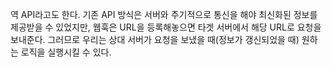 역 API라고도 한다.
기존 API 방식은 서버와 주기적으로 통신을 해야 최신화된 정보를 제공받을 수 있었지만, 웹훅은 URL을 등록해놓으면 타겟 서버에서 해당 URL로 요청을 보내준다.
그러므로 우리는 상대 서버가 요청을 보냈을 때(정보가 갱신되었을 때) 원하는 로직을 실행시킬 수 있다.